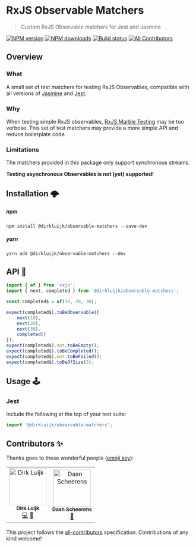 # RxJS Observable Matchers

> Custom RxJS Observable matchers for Jest and Jasmine

[![NPM version](http://img.shields.io/npm/v/@dirkluijk/observable-matchers.svg?style=flat-square)](https://www.npmjs.com/package/@dirkluijk/observable-matchers)
[![NPM downloads](http://img.shields.io/npm/dm/@dirkluijk/observable-matchers.svg?style=flat-square)](https://www.npmjs.com/package/@dirkluijk/observable-matchers)
[![Build status](https://img.shields.io/travis/dirkluijk/observable-matchers.svg?style=flat-square)](https://travis-ci.org/dirkluijk/observable-matchers)
[![All Contributors](https://img.shields.io/badge/all_contributors-2-orange.svg?style=flat-square)](#contributors-)

## Overview

### What

A small set of test matchers for testing RxJS Observables, compatible with
all versions of [Jasmine](http://jasmine.github.io/) and
[Jest](http://facebook.github.io/jest/).

### Why

When testing simple RxJS observables, [RxJS Marble Testing]() may be too verbose.
This set of test matchers may provide a more simple API and reduce boilerplate code. 

### Limitations

The matchers provided in this package only support synchronous streams.

**Testing asynchronous Observables is not (yet) supported!**

## Installation 🌩

##### npm

```
npm install @dirkluijk/observable-matchers --save-dev
```

##### yarn

```
yarn add @dirkluijk/observable-matchers --dev
```

## API 📝

```typescript
import { of } from 'rxjs';
import { next, completed } from '@dirkluijk/observable-matchers';

const completed$ = of(10, 20, 30);

expect(completed$).toBeObservable([
    next(10),
    next(20),
    next(30),
    completed()
]);
expect(completed$).not.toBeEmpty();
expect(completed$).toBeCompleted();
expect(completed$).not.toBeFailed();
expect(completed$).toBeOfSize(3);
```

## Usage 🕹

### Jest

Include the following at the top of your test suite:

```js
import '@dirkluijk/observable-matchers';
```

## Contributors ✨

Thanks goes to these wonderful people ([emoji key](https://allcontributors.org/docs/en/emoji-key)):

<!-- ALL-CONTRIBUTORS-LIST:START - Do not remove or modify this section -->
<!-- prettier-ignore-start -->
<!-- markdownlint-disable -->
<table>
  <tr>
    <td align="center"><a href="https://github.com/dirkluijk"><img src="https://avatars2.githubusercontent.com/u/2102973?v=4" width="100px;" alt="Dirk Luijk"/><br /><sub><b>Dirk Luijk</b></sub></a><br /><a href="https://github.com/dirkluijk/@dirkluijk/observable-matchers/commits?author=dirkluijk" title="Code">💻</a> <a href="https://github.com/dirkluijk/@dirkluijk/observable-matchers/commits?author=dirkluijk" title="Documentation">📖</a></td>
    <td align="center"><a href="https://craftsmen.nl/"><img src="https://avatars0.githubusercontent.com/u/16564855?v=4" width="100px;" alt="Daan Scheerens"/><br /><sub><b>Daan Scheerens</b></sub></a><br /><a href="#ideas-dscheerens" title="Ideas, Planning, & Feedback">🤔</a></td>
  </tr>
</table>

<!-- markdownlint-enable -->
<!-- prettier-ignore-end -->
<!-- ALL-CONTRIBUTORS-LIST:END -->

This project follows the [all-contributors](https://github.com/all-contributors/all-contributors) specification. Contributions of any kind welcome!
